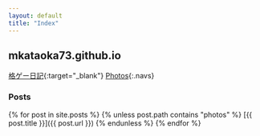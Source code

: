 ```yaml
---
layout: default
title: "Index"
---
```


## mkataoka73.github.io

[格ゲー日記](https://mkataoka73.github.io/fg){:target="_blank"}
[Photos](/photos){:.navs}

### Posts

{% for post in site.posts %}
  {% unless post.path contains "photos" %}
  [{{ post.title }}]({{ post.url }})
  {% endunless %}
{% endfor %}
